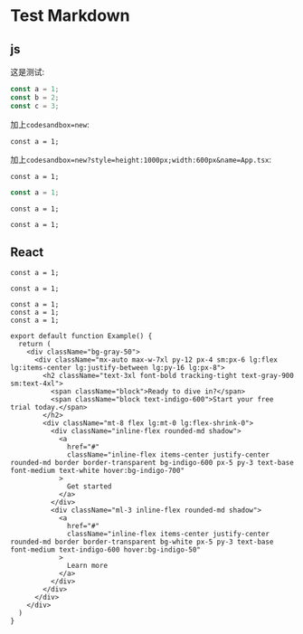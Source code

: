 # Test Markdown

## js

这是测试:

```js
const a = 1;
const b = 2;
const c = 3;
```

加上`codesandbox=new`:

```react codesandbox=new
const a = 1;
```

加上`codesandbox=new?style=height:1000px;width:600px&name=App.tsx`:

```react codesandbox=new?style=height:1000px;width:600px
const a = 1;
```

```javascript
const a = 1;
```

```react codesandbox=new
const a = 1;
```

```react codesandbox=new?style=height:1000px;width:600px
const a = 1;
```

## React

```react
const a = 1;
```

```react codesandbox=new
const a = 1;
```

```react codesandbox=new?style=height:1000px;width:600px&theme=dark
const a = 1;
const a = 1;
const a = 1;
```

```react codesandbox=new?name=App.tsx
export default function Example() {
  return (
    <div className="bg-gray-50">
      <div className="mx-auto max-w-7xl py-12 px-4 sm:px-6 lg:flex lg:items-center lg:justify-between lg:py-16 lg:px-8">
        <h2 className="text-3xl font-bold tracking-tight text-gray-900 sm:text-4xl">
          <span className="block">Ready to dive in?</span>
          <span className="block text-indigo-600">Start your free trial today.</span>
        </h2>
        <div className="mt-8 flex lg:mt-0 lg:flex-shrink-0">
          <div className="inline-flex rounded-md shadow">
            <a
              href="#"
              className="inline-flex items-center justify-center rounded-md border border-transparent bg-indigo-600 px-5 py-3 text-base font-medium text-white hover:bg-indigo-700"
            >
              Get started
            </a>
          </div>
          <div className="ml-3 inline-flex rounded-md shadow">
            <a
              href="#"
              className="inline-flex items-center justify-center rounded-md border border-transparent bg-white px-5 py-3 text-base font-medium text-indigo-600 hover:bg-indigo-50"
            >
              Learn more
            </a>
          </div>
        </div>
      </div>
    </div>
  )
}
```
